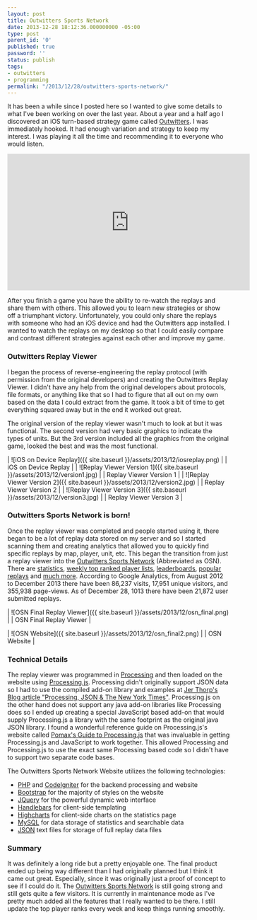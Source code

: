 ```yaml
---
layout: post
title: Outwitters Sports Network
date: 2013-12-28 18:12:36.000000000 -05:00
type: post
parent_id: '0'
published: true
password: ''
status: publish
tags:
- outwitters
- programming
permalink: "/2013/12/28/outwitters-sports-network/"
---
```

It has been a while since I posted here so I wanted to give some details to what I've been working on over the last year. About a year and a half ago I discovered an iOS turn-based strategy game called [Outwitters](http://onemanleft.com/games/outwitters/ "Outwitters"). I was immediately hooked. It had enough variation and strategy to keep my interest. I was playing it all the time and recommending it to everyone who would listen.

<iframe width="549" height="309" src="https://www.youtube.com/embed/1Z9R7H-OZb8" frameborder="0" allow="accelerometer; autoplay; clipboard-write; encrypted-media; gyroscope; picture-in-picture" allowfullscreen></iframe>

After you finish a game you have the ability to re-watch the replays and share them with others. This allowed you to learn new strategies or show off a triumphant victory. Unfortunately, you could only share the replays with someone who had an iOS device and had the Outwitters app installed. I wanted to watch the replays on my desktop so that I could easily compare and contrast different strategies against each other and improve my game.

### Outwitters Replay Viewer

I began the process of reverse-engineering the replay protocol (with permission from the original developers) and creating the Outwitters Replay Viewer. I didn't have any help from the original developers about protocols, file formats, or anything like that so I had to figure that all out on my own based on the data I could extract from the game. It took a bit of time to get everything squared away but in the end it worked out great.

<!--more-->
<a name="more" />

The original version of the replay viewer wasn't much to look at but it was functional. The second version had very basic graphics to indicate the types of units. But the 3rd version included all the graphics from the original game, looked the best and was the most functional.


| ![iOS on Device Replay]({{ site.baseurl }}/assets/2013/12/iosreplay.png) |
| iOS on Device Replay |
| ![Replay Viewer Version 1]({{ site.baseurl }}/assets/2013/12/version1.jpg) |
| Replay Viewer Version 1 |
| ![Replay Viewer Version 2]({{ site.baseurl }}/assets/2013/12/version2.jpg) |
| Replay Viewer Version 2 |
| ![Replay Viewer Version 3]({{ site.baseurl }}/assets/2013/12/version3.jpg) |
 | Replay Viewer Version 3 |

### Outwitters Sports Network is born!

Once the replay viewer was completed and people started using it, there began to be a lot of replay data stored on my server and so I started scanning them and creating analytics that allowed you to quickly find specific replays by map, player, unit, etc. This began the transition from just a replay viewer into the [Outwitters Sports Network](http://osn.codepenguin.com "Outwitters Sports Network") (Abbreviated as OSN). There are [statistics](http://osn.codepenguin.com/statistics "OSN Statistics"), [weekly top ranked player lists](http://osn.codepenguin.com/ranks/view/latest "OSN Top Player Ranks"), [leaderboards](http://osn.codepenguin.com/leaderboards "OSN Leaderboards"), [popular replays](http://osn.codepenguin.com/replays/lists/popular "OSN Popular Replays") and [much more](http://osn.codepenguin.com/replays "OSN"). According to Google Analytics, from August 2012 to December 2013 there have been 86,237 visits, 17,951 unique visitors, and 355,938 page-views. As of December 28, 1013 there have been 21,872 user submitted replays.

| ![OSN Final Replay Viewer]({{ site.baseurl }}/assets/2013/12/osn_final.png) |
| OSN Final Replay Viewer |

| ![OSN Website]({{ site.baseurl }}/assets/2013/12/osn_final2.png) |
| OSN Website |

### Technical Details

The replay viewer was programmed in [Processing](http://www.processing.org/ "Processing") and then loaded on the website using [Processing.js](http://processingjs.org/ "Processing JS"). Processing didn't originally support JSON data so I had to use the compiled add-on library and examples at [Jer Thorp's Blog article "Processing, JSON & The New York Times"](http://blog.blprnt.com/blog/blprnt/processing-json-the-new-york-times "Processing, JSON & The New York Times"). Processing.js on the other hand does not support any java add-on libraries like Processing does so I ended up creating a special JavaScript based add-on that would supply Processing.js a library with the same footprint as the original java JSON library. I found a wonderful reference guide on Processing.js's website called [Pomax's Guide to Processing.js](http://processingjs.org/articles/PomaxGuide.html "Pomax's guide to Processing.js") that was invaluable in getting Processing.js and JavaScript to work together. This allowed Processing and Processing.js to use the exact same Processing based code so I didn't have to support two separate code bases.

The Outwitters Sports Network Website utilizes the following technologies:

*   [PHP](http://php.net/ "PHP") and [CodeIgniter](http://ellislab.com/codeigniter "CodeIgniter") for the backend processing and website
*   [Bootstrap](http://getbootstrap.com/ "Bootstrap") for the majority of styles on the website
*   [JQuery](http://jquery.com/ "JQuery") for the powerful dynamic web interface
*   [Handlebars](http://handlebarsjs.com/ "Handlebars") for client-side templating
*   [Highcharts](http://www.highcharts.com/ "Highcharts") for client-side charts on the statistics page
*   [MySQL](http://www.mysql.com/ "MySQL") for data storage of statistics and searchable data
*   [JSON](http://www.json.org/ "JSON") text files for storage of full replay data files

### Summary

It was definitely a long ride but a pretty enjoyable one. The final product ended up being way different than I had originally planned but I think it came out great. Especially, since it was originally just a proof of concept to see if I could do it. The [Outwitters Sports Network](http://osn.codepenguin.com "Outwitters Sports Network") is still going strong and still gets quite a few visitors. It is currently in maintenance mode as I've pretty much added all the features that I really wanted to be there. I still update the top player ranks every week and keep things running smoothly.